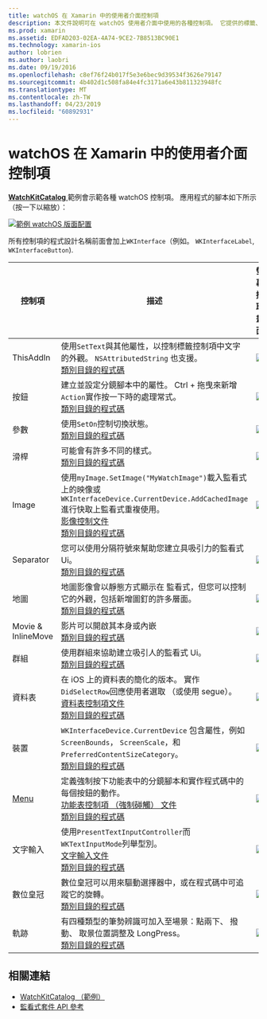 ```yaml
---
title: watchOS 在 Xamarin 中的使用者介面控制項
description: 本文件說明可在 watchOS 使用者介面中使用的各種控制項。 它提供的標籤、 按鈕、 切換、 滑桿、 映像、 分隔符號、 對應和更多的描述。
ms.prod: xamarin
ms.assetid: EDFAD203-02EA-4A74-9CE2-7B8513BC90E1
ms.technology: xamarin-ios
author: lobrien
ms.author: laobri
ms.date: 09/19/2016
ms.openlocfilehash: c8ef76f24b017f5e3e6bec9d39534f3626e79147
ms.sourcegitcommit: 4b402d1c508fa84e4fc3171a6e43b811323948fc
ms.translationtype: MT
ms.contentlocale: zh-TW
ms.lasthandoff: 04/23/2019
ms.locfileid: "60892931"
---
```

# <a name="watchos-user-interface-controls-in-xamarin"></a>watchOS 在 Xamarin 中的使用者介面控制項

[ **WatchKitCatalog** ](https://github.com/xamarin/monotouch-samples/tree/master/watchOS/WatchKitCatalog)範例會示範各種 watchOS 控制項。 應用程式的腳本如下所示 （按一下以縮放）：

[![](images/storyboard-sml.png "範例 watchOS 版面配置")](images/storyboard.png#lightbox)

所有控制項的程式設計名稱前面會加上`WKInterface`（例如。 `WKInterfaceLabel`, `WKInterfaceButton`).

|控制項|描述|螢幕擷取畫面|
|---|---|---|
|ThisAddIn|使用`SetText`與其他屬性，以控制標籤控制項中文字的外觀。 `NSAttributedString` 也支援。<br />[類別目錄的程式碼](https://github.com/xamarin/ios-samples/blob/master/watchOS/WatchKitCatalog/WatchKit3Extension/LabelDetailController.cs)|![](Images/label.png)|
|按鈕|建立並設定分鏡腳本中的屬性。 Ctrl + 拖曳來新增`Action`實作按一下時的處理常式。<br />[類別目錄的程式碼](https://github.com/xamarin/ios-samples/blob/master/watchOS/WatchKitCatalog/WatchKit3Extension/ButtonDetailController.cs)|![](Images/button.png)|
|參數|使用`SetOn`控制切換狀態。<br />[類別目錄的程式碼](https://github.com/xamarin/ios-samples/blob/master/watchOS/WatchKitCatalog/WatchKit3Extension/SwitchDetailController.cs)|![](Images/switch.png)|
|滑桿|可能會有許多不同的樣式。<br />[類別目錄的程式碼](https://github.com/xamarin/ios-samples/blob/master/watchOS/WatchKitCatalog/WatchKit3Extension/SliderDetailController.cs)|![](Images/slider.png)|
|Image|使用`myImage.SetImage("MyWatchImage")`載入監看式 上的映像或`WKInterfaceDevice.CurrentDevice.AddCachedImage`進行快取上監看式重複使用。<br />[影像控制文件](~/ios/watchos/user-interface/image.md)<br />[類別目錄的程式碼](https://github.com/xamarin/ios-samples/blob/master/watchOS/WatchKitCatalog/WatchKit3Extension/ImageDetailController.cs)|![](Images/image.png)|
|Separator|您可以使用分隔符號來幫助您建立具吸引力的監看式 Ui。<br />[類別目錄的程式碼](https://github.com/xamarin/ios-samples/blob/master/watchOS/WatchKitCatalog/WatchKit3Extension/SeparatorDetailController.cs)|![](Images/separator.png)| 
|地圖|地圖影像會以靜態方式顯示在 監看式，但您可以控制它的外觀，包括新增圖釘的許多層面。<br />[類別目錄的程式碼](https://github.com/xamarin/ios-samples/blob/master/watchOS/WatchKitCatalog/WatchKit3Extension/MapDetailController.cs)|![](Images/map.png)|
|Movie & InlineMove|影片可以開啟其本身或內嵌<br />[類別目錄的程式碼](https://github.com/xamarin/ios-samples/blob/master/watchOS/WatchKitCatalog/WatchKit3Extension/MovieDetailController.cs)|![](Images/movie.png)|
|群組|使用群組來協助建立吸引人的監看式 Ui。<br />[類別目錄的程式碼](https://github.com/xamarin/ios-samples/blob/master/watchOS/WatchKitCatalog/WatchKit3Extension/GroupDetailController.cs)|![](Images/group.png)|
|資料表|在 iOS 上的資料表的簡化的版本。 實作`DidSelectRow`回應使用者選取 （或使用 segue）。<br />[資料表控制項文件](~/ios/watchos/user-interface/table.md)<br />[類別目錄的程式碼](https://github.com/xamarin/ios-samples/blob/master/watchOS/WatchKitCatalog/WatchKit3Extension/Table%20Detail%20Controller/TableDetailController.cs)|![](Images/table.png)|
|裝置|`WKInterfaceDevice.CurrentDevice` 包含屬性，例如`ScreenBounds`， `ScreenScale`，和`PreferredContentSizeCategory`。<br />[類別目錄的程式碼](https://github.com/xamarin/ios-samples/blob/master/watchOS/WatchKitCatalog/WatchKit3Extension/DeviceDetailController.cs)|![](Images/device.png)|
|[Menu](~/ios/watchos/user-interface/menu.md)|定義強制按下功能表中的分鏡腳本和實作程式碼中的每個按鈕的動作。<br />[功能表控制項 （強制碰觸） 文件](~/ios/watchos/user-interface/menu.md)<br />[類別目錄的程式碼](https://github.com/xamarin/ios-samples/blob/master/watchOS/WatchKitCatalog/WatchKit3Extension/ControllerDetailController.cs)|![](Images/controller.png)|
|文字輸入|使用`PresentTextInputController`而`WKTextInputMode`列舉型別。<br />[文字輸入文件](~/ios/watchos/user-interface/text-input.md)<br />[類別目錄的程式碼](https://github.com/xamarin/ios-samples/blob/master/watchOS/WatchKitCatalog/WatchKit3Extension/TextInputController.cs)|![](Images/textinput.png)|
|數位皇冠|數位皇冠可以用來驅動選擇器中，或在程式碼中可追蹤它的旋轉。<br />[類別目錄的程式碼](https://github.com/xamarin/ios-samples/blob/master/watchOS/WatchKitCatalog/WatchKit3Extension/CrownDetailController.cs)|![](Images/digital-crown.png)|
|軌跡|有四種類型的筆勢辨識可加入至場景：點兩下、 撥動、 取景位置調整及 LongPress。<br />[類別目錄的程式碼](https://github.com/xamarin/ios-samples/blob/master/watchOS/WatchKitCatalog/WatchKit3Extension/GestureDetailController.cs)|![](Images/gestures.png)|


## <a name="related-links"></a>相關連結

- [WatchKitCatalog （範例）](https://developer.xamarin.com/samples/monotouch/watchOS/WatchKitCatalog/)
- [監看式套件 API 參考](xref:WatchKit)
